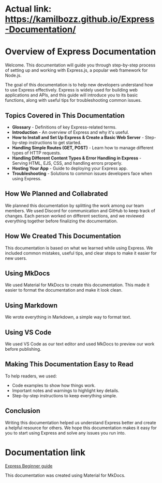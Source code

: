 # Actual link: https://kamilbozz.github.io/Express-Documentation/

# Overview of Express Documentation
Welcome. This documentation will guide you through step-by-step process of setting up and working with Express.js, a popular web framework for Node.js.

The goal of this documentation is to help new developers understand how to use Express effectively. Express is widely used for building web applications and APIs, and this guide will introduce you to its basic functions, along with useful tips for troubleshooting common issues.

## Topics Covered in This Documentation
* **Glossary** - Definitions of key Express-related terms.
* **Introduction** - An overview of Express and why it's useful.
* **How to Install and Set Up Express & Create a Basic Web Server** - Step-by-step instructions to get started.
* **Handling Simple Routes (GET, POST)** - Learn how to manage different types of HTTP requests.
* **Handling Different Content Types & Error Handling in Express** - Serving HTML, EJS, CSS, and handling errors properly.
* **Hosting Your App** - Guide to deploying your Express app.
* **Troubleshooting** - Solutions to common issues developers face when using Express.

## How We Planned and Collabrated
We planned this documentation by splitting the work among our team members. We used Discord for communication and GitHub to keep track of changes. Each person worked on different sections, and we reviewed everything together before finalizing the documentation.

## How We Created This Documentation
This documentation is based on what we learned while using Express. We included common mistakes, useful tips, and clear steps to make it easier for new users.

## Using MkDocs
We used Material for MkDocs to create this documentation. This made it easier to format the documentation and make it look clean.

## Using Markdown
We wrote everything in Markdown, a simple way to format text.

## Using VS Code
We used VS Code as our text editor and used MkDocs to preview our work before publishing.

## Making This Documentation Easy to Read
To help readers, we used:
* Code examples to show how things work.
* Important notes and warnings to highlight key details.
* Step-by-step instructions to keep everything simple.

## Conclusion
Writing this documentation helped us understand Express better and create a helpful resource for others. We hope this documentation makes it easy for you to start using Express and solve any issues you run into.

# Documentation link
  [Express Beginner guide](https://kamilbozz.github.io/Express-Documentation)

This documentation was created using Material for MkDocs.
